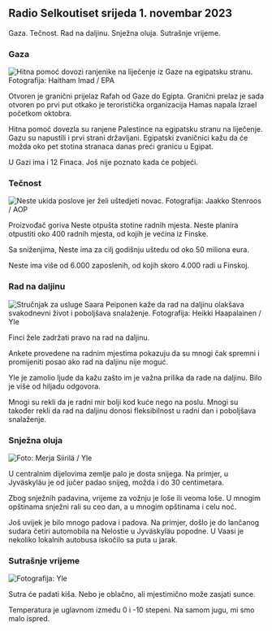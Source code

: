## Radio Selkoutiset srijeda 1. novembar 2023

Gaza. Tečnost. Rad na daljinu. Snježna oluja. Sutrašnje vrijeme.

### Gaza

![Hitna pomoć dovozi ranjenike na liječenje iz Gaze na egipatsku stranu. Fotografija: Haitham Imad / EPA](https://images.cdn.yle.fi/image/upload/c_crop,h_2821,w_5016,x_0,y_744/ar_1.7777777777777777,c_fill,g_faces,h_1270,h_1270.q_auto:eco/f_auto/fl_lossy/v1698852282/39-1194530654258b7aaf7a)

Otvoren je granični prijelaz Rafah od Gaze do Egipta. Granični prelaz je sada otvoren po prvi put otkako je teroristička organizacija Hamas napala Izrael početkom oktobra.

Hitna pomoć dovezla su ranjene Palestince na egipatsku stranu na liječenje. Gazu su napustili i prvi strani državljani. Egipatski zvaničnici kažu da će možda oko pet stotina stranaca danas preći granicu u Egipat.

U Gazi ima i 12 Finaca. Još nije poznato kada će pobjeći.

### Tečnost

![Neste ukida poslove jer želi uštedjeti novac. Fotografija: Jaakko Stenroos / AOP](https://images.cdn.yle.fi/image/upload/c_crop,h_2611,w_4643,x_0,y_483/ar_1.7777777777777777,c_fill,g_faces,wd_1275,wd_1275.q_auto:eco/f_auto/fl_lossy/v1698838481/39-1191437653a0928a0b5b)

Proizvođač goriva Neste otpušta stotine radnih mjesta. Neste planira otpustiti oko 400 radnih mjesta, od kojih je većina iz Finske.

Sa sniženjima, Neste ima za cilj godišnju uštedu od oko 50 miliona eura.

Neste ima više od 6.000 zaposlenih, od kojih skoro 4.000 radi u Finskoj.

### Rad na daljinu

![Stručnjak za usluge Saara Peiponen kaže da rad na daljinu olakšava svakodnevni život i poboljšava snalaženje. Fotografija: Heikki Haapalainen / Yle](https://images.cdn.yle.fi/image/upload/c_crop,h_2988,w_5312,x_16,y_569/ar_1.7777777777777777,c_fill,g_faces,02_faces,00_100,q_auto:eco/f_auto/fl_lossy/v1698754242/39-11936826540ed9ea44a0)

Finci žele zadržati pravo na rad na daljinu.

Ankete provedene na radnim mjestima pokazuju da su mnogi čak spremni i promijeniti posao ako rad na daljinu nije moguć.

Yle je zamolio ljude da kažu zašto im je važna prilika da rade na daljinu. Bilo je više od hiljadu odgovora.

Mnogi su rekli da je radni mir bolji kod kuće nego na poslu. Mnogi su također rekli da rad na daljinu donosi fleksibilnost u radni dan i poboljšava snalaženje.

### Snježna oluja

![ Foto: Merja Siirilä / Yle](https://images.cdn.yle.fi/image/upload/c_crop,h_2265,w_4028,x_0,y_378/ar_1.7777777777777777,c_fill,g_faces,10_faces,10_10,0/q_auto:eco/f_auto/fl_lossy/v1698853993/39-119441665423d86dff6c)

U centralnim dijelovima zemlje palo je dosta snijega. Na primjer, u Jyväskyläu je od jučer padao snijeg, možda i do 30 centimetara.

Zbog snježnih padavina, vrijeme za vožnju je loše ili veoma loše. U mnogim opštinama snježni rali su ceo dan, a u mnogim opštinama i celu noć.

Još uvijek je bilo mnogo padova i padova. Na primjer, došlo je do lančanog sudara četiri automobila na Nelostie u Jyväskyläu popodne. U Vaasi je nekoliko lokalnih autobusa iskočilo sa puta u jarak.

### Sutrašnje vrijeme

![ Fotografija: Yle](https://images.cdn.yle.fi/image/upload/c_crop,h_1080,w_1919,x_0,y_0/ar_1.7777777777777777,c_fill,g_faces,h_675,w_dpr_12:eco/f_auto/fl_lossy/v1698848166/39-119453865425d62868a1)

Sutra će padati kiša. Nebo je oblačno, ali mjestimično može zasjati sunce.

Temperatura je uglavnom između 0 i -10 stepeni. Na samom jugu, mi smo malo ispred.